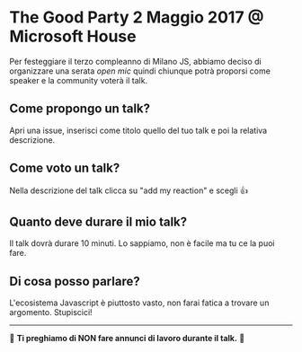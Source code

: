 # The Good Party 2 Maggio 2017 @ Microsoft House

Per festeggiare il terzo compleanno di Milano JS, abbiamo deciso di organizzare una serata *open mic* quindi chiunque potrà proporsi come speaker e la community voterà il talk.

## Come propongo un talk?
Apri una issue, inserisci come titolo quello del tuo talk e poi la relativa descrizione.

## Come voto un talk?
Nella descrizione del talk clicca su "add my reaction" e scegli :+1:

## Quanto deve durare il mio talk?
Il talk dovrà durare 10 minuti. Lo sappiamo, non è facile ma tu ce la puoi fare.

## Di cosa posso parlare?
L'ecosistema Javascript è piuttosto vasto, non farai fatica a trovare un argomento. Stupiscici!

---
:no_entry_sign: **Ti preghiamo di NON fare annunci di lavoro durante il talk.** :no_entry_sign:
